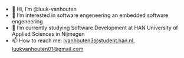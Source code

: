 - 👋 Hi, I’m @luuk-vanhouten
- 👀 I’m interested in software engeneering an embedded software engeneering
- 🌱 I’m currently studying Software Development at HAN University of Applied Sciences in Nijmegen
- 📫 How to reach me: lvanhouten3@student.han.nl, luukvanhouten01@gmail.com

<!---
luuk-vanhouten/luuk-vanhouten is a ✨ special ✨ repository because its `README.md` (this file) appears on your GitHub profile.
You can click the Preview link to take a look at your changes.
--->
